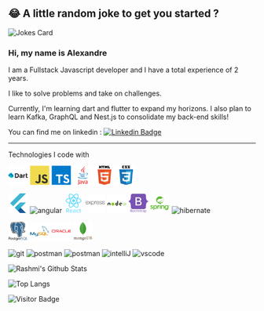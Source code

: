  ## 😂 A little random joke to get you started ?
![Jokes Card](https://readme-jokes.vercel.app/api)

### Hi, my name is Alexandre

I am a Fullstack Javascript developer and I have a total experience of 2 years.

I like to solve problems and take on challenges.

Currently, I'm learning dart and flutter to expand my horizons.
I also plan to learn Kafka, GraphQL and Nest.js to consolidate my back-end skills!

You can find me on linkedin :  <a href="https://www.linkedin.com/in/alexandre-meddas/"><img src="https://camo.githubusercontent.com/5d69d33a89a80f4557434490777a6f8a8c37bb403e549e806411b61bff88327d/68747470733a2f2f696d672e736869656c64732e696f2f62616467652f2d4c696e6b6564496e2d626c75653f7374796c653d666c61742d737175617265266c6f676f3d4c696e6b6564696e266c6f676f436f6c6f723d7768697465266c696e6b3d68747470733a2f2f7777772e6c696e6b6564696e2e636f6d2f696e2f68656d616e74686b6f6c6c69706172612f" alt="Linkedin Badge" data-canonical-src="https://img.shields.io/badge/-LinkedIn-blue?style=flat-square&amp;logo=Linkedin&amp;logoColor=white&amp;link=https://www.linkedin.com/in/alexandre-meddas/" style="max-width: 100%;"></a>

----------------------------------------------------------------------------------------

<!-- Version française

Je suis un développeur Fullstack Javascript et je possède une expérience total de 2 ans.

J'aime résoudre des problèmes et relever des défis.

Actuellement, j'apprend dart et flutter pour élargir mes horizons.
Je compte aussi apprendre Kafka, GraphQL et Nest.js pour consolider mes compétences en back-end !

Tu peux me retrouver sur linkedin : <a href="https://www.linkedin.com/in/alexandre-meddas/"><img src="https://camo.githubusercontent.com/5d69d33a89a80f4557434490777a6f8a8c37bb403e549e806411b61bff88327d/68747470733a2f2f696d672e736869656c64732e696f2f62616467652f2d4c696e6b6564496e2d626c75653f7374796c653d666c61742d737175617265266c6f676f3d4c696e6b6564696e266c6f676f436f6c6f723d7768697465266c696e6b3d68747470733a2f2f7777772e6c696e6b6564696e2e636f6d2f696e2f68656d616e74686b6f6c6c69706172612f" alt="Linkedin Badge" data-canonical-src="https://img.shields.io/badge/-LinkedIn-blue?style=flat-square&amp;logo=Linkedin&amp;logoColor=white&amp;link=https://www.linkedin.com/in/alexandre-meddas/" style="max-width: 100%;"></a> -->

Technologies I code with 

<p>
  <p class="languages">
    <img src="https://raw.githubusercontent.com/devicons/devicon/master/icons/dart/dart-original-wordmark.svg" alt="dart" width="40" height="40"/>
    <img src="https://raw.githubusercontent.com/devicons/devicon/master/icons/javascript/javascript-original.svg" alt="javascript" width="40" height="40"/>
    <img src="https://raw.githubusercontent.com/devicons/devicon/master/icons/typescript/typescript-original.svg" alt="typescript" width="40" height="40"/>
    <img src="https://raw.githubusercontent.com/devicons/devicon/master/icons/java/java-original-wordmark.svg" alt="java" width="40" height="40"/>
    <img src="https://raw.githubusercontent.com/devicons/devicon/master/icons/html5/html5-original-wordmark.svg" alt="html5" width="40" height="40"/>
    <img src="https://raw.githubusercontent.com/devicons/devicon/master/icons/css3/css3-original-wordmark.svg" alt="css3" width="40" height="40"/>
  </p>
  <p class="framework">
    <img src="https://raw.githubusercontent.com/devicons/devicon/master/icons/flutter/flutter-original.svg" alt="flutter" width="40" height="40"/>
    <img src="https://angular.io/assets/images/logos/angular/angular.svg" alt="angular" width="40" height="40"/>
    <img src="https://raw.githubusercontent.com/devicons/devicon/master/icons/react/react-original-wordmark.svg" alt="react" width="40" height="40"/>
    <img src="https://raw.githubusercontent.com/devicons/devicon/master/icons/express/express-original-wordmark.svg" alt="express" width="40" height="40"/>
    <img src="https://raw.githubusercontent.com/devicons/devicon/master/icons/nodejs/nodejs-original-wordmark.svg" alt="node" width="40" height="40"/>
    <img src="https://raw.githubusercontent.com/devicons/devicon/master/icons/bootstrap/bootstrap-plain-wordmark.svg" alt="bootstrap" width="40" height="40"/>
    <img src="https://raw.githubusercontent.com/devicons/devicon/master/icons/spring/spring-original-wordmark.svg" alt="spring" width="40" height="40"/>
     <img src="https://www.vectorlogo.zone/logos/hibernate/hibernate-icon.svg" alt="hibernate" width="40" height="40"/>
  </p>
  <p class="database">
    <img src="https://raw.githubusercontent.com/devicons/devicon/master/icons/postgresql/postgresql-original-wordmark.svg" alt="postgresql" width="40" height="40"/>
    <img src="https://raw.githubusercontent.com/devicons/devicon/master/icons/mysql/mysql-original-wordmark.svg" alt="mysql" width="40" height="40"/>
    <img src="https://raw.githubusercontent.com/devicons/devicon/master/icons/oracle/oracle-original.svg" alt="oracle" width="40" height="40"/>
  <img src="https://raw.githubusercontent.com/devicons/devicon/master/icons/mongodb/mongodb-original-wordmark.svg" alt="mongodb" width="40" height="40"/>
  </p>
  <p class="tools">
    <img src="https://www.vectorlogo.zone/logos/git-scm/git-scm-icon.svg" alt="git" width="40" height="40"/>
<!--   <img src="https://raw.githubusercontent.com/devicons/devicon/master/icons/docker/docker-original-wordmark.svg" alt="docker" width="40" height="40"/> 
  <img src="https://www.vectorlogo.zone/logos/kubernetes/kubernetes-icon.svg" alt="kubernetes" width="40" height="40"/>
  <img src="https://www.vectorlogo.zone/logos/jenkins/jenkins-icon.svg" alt="jenkins" width="40" height="40"/>
  <img src="https://raw.githubusercontent.com/devicons/devicon/master/icons/apachekafka/apachekafka-original-wordmark.svg" alt="kafka" width="40" height="40"/>
-->
  <img src="https://www.vectorlogo.zone/logos/firebase/firebase-icon.svg" alt="postman" width="40" height="40"/>
  <img src="https://www.vectorlogo.zone/logos/getpostman/getpostman-icon.svg" alt="postman" width="40" height="40"/>
  <img src="https://seeklogo.com/images/I/intellij-idea-logo-F0395EF783-seeklogo.com.png" alt="intelliJ" width="40" height="40"/>
  <img src="https://seeklogo.com/images/V/visual-studio-code-logo-284BC24C39-seeklogo.com.png" alt="vscode" width="40" height="40"/>
  </p>
</p>

![Rashmi's Github Stats](https://github-readme-stats.vercel.app/api?username=Mdidu&count_private=true&show_icons=true&include_all_commits=true)

![Top Langs](https://github-readme-stats.vercel.app/api/top-langs/?username=Mdidu&hide=TeX&layout=compact)

![Visitor Badge](https://visitor-badge.laobi.icu/badge?page_id=Mdidu.Mdidu)
<!--
**Mdidu/Mdidu** is a ✨ _special_ ✨ repository because its `README.md` (this file) appears on your GitHub profile.

Here are some ideas to get you started:

- 🔭 I’m currently working on ...
- 🌱 I’m currently learning ...
- 👯 I’m looking to collaborate on ...
- 🤔 I’m looking for help with ...
- 💬 Ask me about ...
- 📫 How to reach me: ...
- 😄 Pronouns: ...
- ⚡ Fun fact: ...
-->
